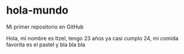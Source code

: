# hola-mundo
Mi primer repositorio en GitHub


Hola, mi nombre es Itzel, tengo 23 años ya casi cumplo 24, mi comida favorita  es el pastel y bla bla bla
